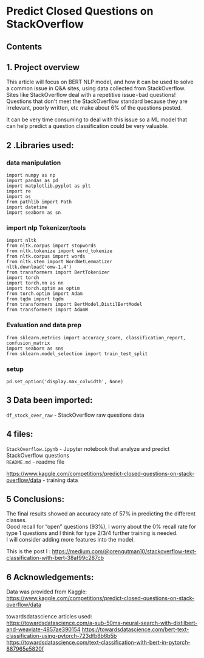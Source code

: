 # Predict Closed Questions on StackOverflow

## Contents

## 1. Project overview

This article will focus on BERT NLP model, and how it can be used to solve a common issue in Q&A sites, using data collected from StackOverflow. Sites like StackOverflow deal with a repetitive issue - bad questions!
Questions that don't meet the StackOverflow standard because they are irrelevant, poorly written, etc make about 6% of the questions posted. 

It can be very time consuming to deal with this issue so a ML model that can help predict a question classification could be very valuable.

## 2 .Libraries used:

### data manipulation
`import numpy as np`  <br>
`import pandas as pd` <br>
`import matplotlib.pyplot as plt` <br>
`import re` <br>
`import os` <br>
`from pathlib import Path` <br>
`import datetime` <br>
`import seaborn as sn` <br>

### import nlp Tokenizer/tools
`import nltk` <br>
`from nltk.corpus import stopwords` <br>
`from nltk.tokenize import word_tokenize` <br>
`from nltk.corpus import words` <br>
`from nltk.stem import WordNetLemmatizer` <br>
`nltk.download('omw-1.4')` <br>
`from transformers import BertTokenizer` <br>
`import torch` <br>
`import torch.nn as nn` <br>
`import torch.optim as optim` <br>
`from torch.optim import Adam` <br>
`from tqdm import tqdm` <br>
`from transformers import BertModel,DistilBertModel` <br>
`from transformers import AdamW` <br>


### Evaluation and data prep
`from sklearn.metrics import accuracy_score, classification_report, confusion_matrix` <br>
`import seaborn as sns` <br>
`from sklearn.model_selection import train_test_split` <br>

### setup
`pd.set_option('display.max_colwidth', None)`

## 3 Data been imported:
`df_stock_over_raw` - StackOverflow raw questions data <br>

## 4 files:
`StackOverflow.ipynb` - Jupyter notebook that analyze and predict StackOverflow questions <br>
`README.md` - readme file

https://www.kaggle.com/competitions/predict-closed-questions-on-stack-overflow/data -  training data

## 5 Conclusions:
The final results showed an accuracy rate of 57% in predicting the different classes. <br>
Good recall for “open” questions (93%), I worry about the 0% recall rate for type 1 questions and I think for type 2/3/4 further training is needed. <br>
I will consider adding more features into the model.

This is the post I :
https://medium.com/@orengutman10/stackoverflow-text-classification-with-bert-38af99c287cb

## 6 Acknowledgements:  <br>
Data was provided from Kaggle:  <br>
https://www.kaggle.com/competitions/predict-closed-questions-on-stack-overflow/data

towardsdatascience articles used:  <br>
https://towardsdatascience.com/a-sub-50ms-neural-search-with-distilbert-and-weaviate-4857ae390154
https://towardsdatascience.com/bert-text-classification-using-pytorch-723dfb8b6b5b
https://towardsdatascience.com/text-classification-with-bert-in-pytorch-887965e5820f
